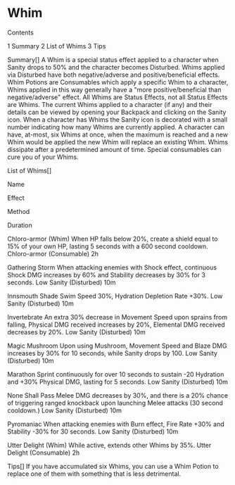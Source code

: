# Whim

Contents

1 Summary
2 List of Whims
3 Tips



Summary[]
A Whim is a special status effect applied to a character when Sanity drops to 50% and the character becomes Disturbed. Whims applied via Disturbed have both negative/adverse and positive/beneficial effects. Whim Potions are Consumables which apply a specific Whim to a character, Whims applied in this way generally have a "more positive/beneficial than negative/adverse" effect.
All Whims are Status Effects, not all Status Effects are Whims.
The current Whims applied to a character (if any) and their details can be viewed by opening your Backpack and clicking on the Sanity icon. When a character has Whims the Sanity icon is decorated with a small number indicating how many Whims are currently applied. A character can have, at-most, six Whims at once, when the maximum is reached and a new Whim would be applied the new Whim will replace an existing Whim.
Whims dissipate after a predetermined amount of time. Special consumables can cure you of your Whims.

List of Whims[]


Name

Effect

Method

Duration


Chloro-armor (Whim)
When HP falls below 20%, create a shield equal to 15% of your own HP, lasting 5 seconds with a 600 second cooldown.
Chloro-armor (Consumable)
2h


Gathering Storm
When attacking enemies with Shock effect, continuous Shock DMG increases by 60% and Stability decreases by 30% for 3 seconds.
Low Sanity (Disturbed)
10m


Innsmouth Shade
Swim Speed 30%, Hydration Depletion Rate +30%.
Low Sanity (Disturbed)
10m


Invertebrate
An extra 30% decrease in Movement Speed upon sprains from falling, Physical DMG received increases by 20%, Elemental DMG received decreases by 20%.
Low Sanity (Disturbed)
10m


Magic Mushroom
Upon using Mushroom, Movement Speed and Blaze DMG increases by 30% for 10 seconds, while Sanity drops by 100.
Low Sanity (Disturbed)
10m


Marathon
Sprint continuously for over 10 seconds to sustain -20 Hydration and +30% Physical DMG, lasting for 5 seconds.
Low Sanity (Disturbed)
10m


None Shall Pass
Melee DMG decreases by 30%, and there is a 20% chance of triggering ranged knockback upon launching Melee attacks (30 second cooldown.)
Low Sanity (Disturbed)
10m


Pyromaniac
When attacking enemies with Burn effect, Fire Rate +30% and Stability -30% for 30 seconds.
Low Sanity (Disturbed)
10m


Utter Delight (Whim)
While active, extends other Whims by 35%.
Utter Delight (Consumable)
2h

Tips[]
If you have accumulated six Whims, you can use a Whim Potion to replace one of them with something that is less detrimental.
